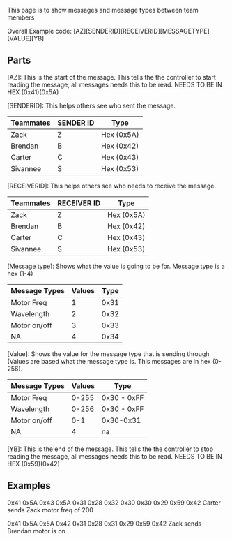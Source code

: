 This page is to show messages and message types between team members

Overall Example code: [AZ][SENDERID][RECEIVERID][MESSAGETYPE][VALUE][YB]

## Parts

[AZ]: This is the start of the message. This tells the the controller to start reading the message, all messages needs this to be read. NEEDS TO BE IN HEX (0x41)(0x5A)

[SENDERID]: This helps others see who sent the message. 

| Teammates | SENDER ID | Type |
| ---------|---------|----------|
|Zack | Z| Hex (0x5A)
|Brendan | B| Hex (0x42)
|Carter | C| Hex (0x43)
| Sivannee | S | Hex (0x53)

[RECEIVERID]: This helps others see who needs to receive the message. 

| Teammates | RECEIVER ID | Type |
| ---------|---------|----------|
|Zack | Z | Hex (0x5A)
|Brendan | B| Hex (0x42)
|Carter | C| Hex (0x43)
| Sivannee | S | Hex (0x53)

[Message type]: Shows what the value is going to be for. Message type is a hex (1-4)

| Message Types | Values | Type |
| ---------|---------|----------|
| Motor Freq | 1 | 0x31 |
| Wavelength | 2 | 0x32 |
| Motor on/off | 3 | 0x33 |
| NA | 4 | 0x34 |

[Value]: Shows the value for the message type that is sending through (Values are based what the message type is. This messages are in hex (0-256).

| Message Types | Values | Type |
| ---------|---------|----------|
| Motor Freq | 0-255 | 0x30 - 0xFF |
| Wavelength | 0-256 | 0x30 - 0xFF |
| Motor on/off | 0-1 | 0x30-0x31 |
| NA | 4 | na |

[YB]: This is the end of the message. This tells the the controller to stop reading the message, all messages needs this to be read. NEEDS TO BE IN HEX (0x59)(0x42)

## Examples

0x41 0x5A 0x43 0x5A 0x31 0x28 0x32 0x30 0x30 0x29 0x59 0x42   Carter sends Zack motor freq of 200 


0x41 0x5A 0x5A 0x42 0x31 0x28 0x31 0x29 0x59 0x42   Zack sends Brendan motor is on

